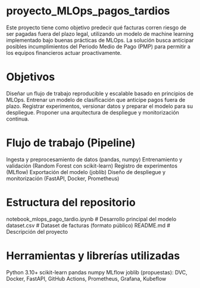 # proyecto_MLOps_pagos_tardios

Este proyecto tiene como objetivo predecir qué facturas corren riesgo de ser pagadas fuera del plazo legal, utilizando un modelo de machine learning implementado bajo buenas prácticas de MLOps. La solución busca anticipar posibles incumplimientos del Periodo Medio de Pago (PMP) para permitir a los equipos financieros actuar proactivamente.

# Objetivos
Diseñar un flujo de trabajo reproducible y escalable basado en principios de MLOps.
Entrenar un modelo de clasificación que anticipe pagos fuera de plazo.
Registrar experimentos, versionar datos y preparar el modelo para su despliegue.
Proponer una arquitectura de despliegue y monitorización continua.

# Flujo de trabajo (Pipeline)
Ingesta y preprocesamiento de datos (pandas, numpy)
Entrenamiento y validación (Random Forest con scikit-learn)
Registro de experimentos (MLflow)
Exportación del modelo (joblib)
Diseño de despliegue y monitorización (FastAPI, Docker, Prometheus)

# Estructura del repositorio
notebook_mlops_pago_tardio.ipynb # Desarrollo principal del modelo
dataset.csv # Dataset de facturas (formato público)
README.md # Descripción del proyecto

# Herramientas y librerías utilizadas
Python 3.10+
scikit-learn
pandas
numpy
MLflow
joblib
(propuestas): DVC, Docker, FastAPI, GitHub Actions, Prometheus, Grafana, Kubeflow
